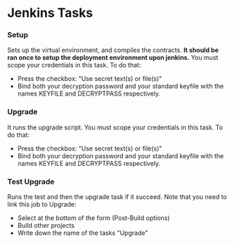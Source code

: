 # Jenkins Tasks

### Setup

Sets up the virtual environment, and compiles the contracts.
**It should be ran once to setup the deployment environment upon jenkins.**
You must scope your credentials in this task. To do that:
- Press the checkbox: "Use secret text(s) or file(s)"
- Bind both your decryption password and your standard keyfile with the names KEYFILE and DECRYPTPASS respectively.

### Upgrade

It runs the upgrade script.
You must scope your credentials in this task. To do that:
- Press the checkbox: "Use secret text(s) or file(s)"
- Bind both your decryption password and your standard keyfile with the names KEYFILE and DECRYPTPASS respectively.

### Test Upgrade

Runs the test and then the upgrade task if it succeed. 
Note that you need to link this job to Upgrade:
- Select at the bottom of the form (Post-Build options)
- Build other projects
- Write down the name of the tasks "Upgrade"